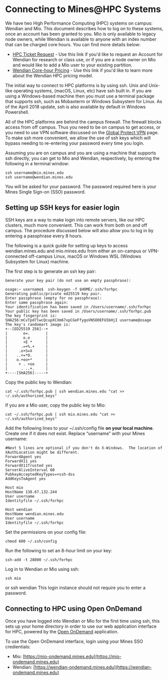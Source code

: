 # Connecting to Mines@HPC Systems

We have two High Performance Computing (HPC) systems on campus: Wendian and Mio. This document describes how to log on to these systems, once an account has been granted to you. Mio is only available to legacy node owners, while Wendian is available to anyone with an index number that can be charged core hours. You can find more details below:

- [HPC Ticket Request](https://helpcenter.mines.edu/TDClient/1946/Portal/Requests/ServiceDet?ID=52356) - Use this link if you'd like to request an Account for Wendian for research or class use, or if you are a node owner on Mio and would like to add a Mio user to your existing partition.
- [Wendian Core-hour Pricing](https://ciarc.mines.edu/hpc-business-model/) - Use this link if you'd like to learn more about the Wendian HPC pricing model. 


The initial way to connect to HPC platforms is by using ssh. Unix and Unix-like operating systems, (macOS, Linux, etc) have ssh built in. If you are using a Windows-based machine then you must use a terminal package that supports ssh, such as Mobaxterm or Windows Subsystem for Linux. As of the April 2018 update, ssh is also available by default in Windows Powershell.

 All of the HPC platforms are behind the campus firewall. The firewall blocks access from off campus. Thus you need to be on campus to get access, or you need to use VPN software discussed on the [Global Protect VPN](https://globalprotect.mines.edu) page. To make ssh more convenient, we allow the use of ssh keys which will bypass needing to re-entering your password every time you login.

Assuming you are on campus and you are using a machine that supports ssh directly, you can get to Mio and Wendian, respectively, by entering the following in a terminal window:

	ssh username@mio.mines.edu
	ssh username@wendian.mines.edu
You will be asked for your password. The password required here is your Mines Single Sign-on (SSO) password. 

## Setting up SSH keys for easier login
SSH keys are a way to make login into remote servers, like our HPC clusters, much more convenient. This can work from both on and off campus.  The procedure discussed below will also allow you to log in by entering a passphrase every 8 hours.

The following is a quick guide for setting up keys to access wendian.mines.edu and mio.mines.edu from either an on-campus or VPN-connected off-campus Linux, macOS or Windows WSL (Windows Subsystem for Linux)  machine.

The first step is to generate an ssh key pair:

```
Generate your key pair (do not use an empty passphrase):

osage:~ username$  ssh-keygen -f $HOME/.ssh/forhpc
Generating public/private ed25519 key pair.
Enter passphrase (empty for no passphrase): 
Enter same passphrase again: 
Your identification has been saved in /Users/username/.ssh/forhpc
Your public key has been saved in /Users/username/.ssh/forhpc.pub
The key fingerprint is:
SHA256:mCvTpd7lwcQcupXCXm67xpCGeFfygoVN5O0EFG5bHjI username@osage
The key's randomart image is:
+--[ED25519 256]--+
|       o=.       |
|       o.o       |
|       +E *      |
|      .=+%.+     |
|     .o+S=X      |
|    ..+=*O.      |
|    o.+oo+*      |
|     + . +oo     |
|      . ..+.     |
+----[SHA256]-----+
```


Copy the public key to Wendian:

```
cat ~/.ssh/forhpc.pub | ssh wendian.mines.edu "cat >> ~/.ssh/authorized_keys"
```

If you are a Mio user, copy the public key to Mio:

```
cat ~/.ssh/forhpc.pub | ssh mio.mines.edu "cat >> ~/.ssh/authorized_keys"
```

Add the following lines to your ~/.ssh/config file **on your local machine**. Create one if it does not exist. Replace “username” with your Mines username:

```
#Next 5 lines are optional if you don't do X-Windows.  The location of XAuthLocation might be different.
ForwardAgent yes
ForwardX11 yes
ForwardX11Trusted yes
ServerAliveInterval 60
PubkeyAcceptedKeyTypes=+ssh-dss
AddKeysToAgent yes 

Host mio
HostName 138.67.132.244
User username
Identityfile ~/.ssh/forhpc

Host wendian
HostName wendian.mines.edu
User username 
Identityfile ~/.ssh/forhpc
```

Set the permissions on your config file:

```
chmod 600 ~/.ssh/config
```

Run the following to set an 8-hour limit on your key:
```
ssh-add -t 28800 ~/.ssh/forhpc
```

Log in to Wendian or Mio using ssh:


	ssh mio
or
	ssh wendian
This login instance should not require you to enter a password.

## Connecting to HPC using Open OnDemand

Once you have logged into Wendian or Mio for the first time using ssh, this sets up your home directory in order to use our web application interface for HPC, powered by the [Open OnDemand](https://openondemand.org/) application.

To use the Open OnDemand interface, login using your Mines SSO credientials:

- Mio: [https://mio-ondemand.mines.edu](https://mio-ondemand.mines.edu)
- Wendian: [https://wendian-ondemand.mines.edu](https://wendian-ondemand.mines.edu)


